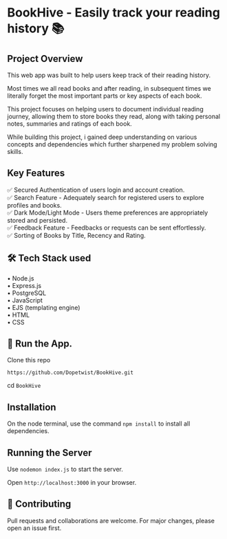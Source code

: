 # BookHive - Easily track your reading history 📚


## Project Overview

This web app was built to help users keep track of their reading history.

Most times we all read books and after reading, in subsequent times we literally forget the most important parts or key aspects of each book.

This project focuses on helping users to document individual reading journey, allowing them to store books they read, along with taking personal notes, summaries and ratings of each book.

While building this project, i gained deep understanding on various concepts and dependencies which further sharpened my problem solving skills.


## Key Features

✅ Secured Authentication of users login and account creation.  
✅ Search Feature - Adequately search for registered users to explore profiles and books.  
✅ Dark Mode/Light Mode - Users theme preferences are appropriately stored and persisted.  
✅ Feedback Feature - Feedbacks or requests can be sent effortlessly.  
✅ Sorting of Books by Title, Recency and Rating.


## 🛠️ Tech Stack used 

• Node.js  
• Express.js  
• PostgreSQL  
• JavaScript  
• EJS (templating engine)  
• HTML  
• CSS


## 🚀 Run the App.

Clone this repo  

  `https://github.com/Dopetwist/BookHive.git`

cd `BookHive`

## Installation

On the node terminal, use the command `npm install` to install all dependencies.

## Running the Server
Use `nodemon index.js` to start the server.   

Open `http://localhost:3000` in your browser.


## 🤝 Contributing

Pull requests and collaborations are welcome. For major changes, please open an issue first.
